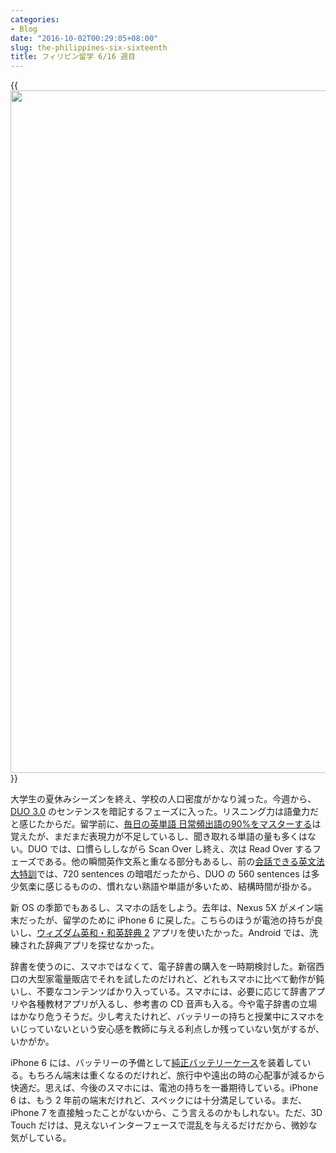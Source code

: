 ```yaml
---
categories:
- Blog
date: "2016-10-02T00:29:05+08:00"
slug: the-philippines-six-sixteenth
title: フィリピン留学 6/16 週目
---
```


{{<img alt="" src="/images/2016/10/the-philippines-six-sixteenth.jpg" width="1456" height="1092">}}

大学生の夏休みシーズンを終え、学校の人口密度がかなり減った。今週から、[DUO 3.0](http://www.amazon.co.jp/exec/obidos/ASIN/4900790052/rakuishi-22/ref=nosim/) のセンテンスを暗記するフェーズに入った。リスニング力は語彙力だと感じたからだ。留学前に、[毎日の英単語 日常頻出語の90%をマスターする](http://www.amazon.co.jp/exec/obidos/ASIN/4023312118/rakuishi-22/ref=nosim/)は覚えたが、まだまだ表現力が不足しているし、聞き取れる単語の量も多くはない。DUO では、口慣らししながら Scan Over し終え、次は Read Over するフェーズである。他の瞬間英作文系と重なる部分もあるし、前の[会話できる英文法大特訓](http://www.amazon.co.jp/exec/obidos/ASIN/4863921179/rakuishi-22/ref=nosim/)では、720 sentences の暗唱だったから、DUO の 560 sentences は多少気楽に感じるものの、慣れない熟語や単語が多いため、結構時間が掛かる。

新 OS の季節でもあるし、スマホの話をしよう。去年は、Nexus 5X がメイン端末だったが、留学のために iPhone 6 に戻した。こちらのほうが電池の持ちが良いし、[ウィズダム英和・和英辞典 2](https://itunes.apple.com/jp/app/u-izudamu-ying-he-he-ying/id586803362?mt=8) アプリを使いたかった。Android では、洗練された辞典アプリを探せなかった。

辞書を使うのに、スマホではなくて、電子辞書の購入を一時期検討した。新宿西口の大型家電量販店でそれを試したのだけれど、どれもスマホに比べて動作が鈍いし、不要なコンテンツばかり入っている。スマホには、必要に応じて辞書アプリや各種教材アプリが入るし、参考書の CD 音声も入る。今や電子辞書の立場はかなり危うそうだ。少し考えたけれど、バッテリーの持ちと授業中にスマホをいじっていないという安心感を教師に与える利点しか残っていない気がするが、いかがか。

iPhone 6 には、バッテリーの予備として[純正バッテリーケース](http://www.apple.com/shop/product/MGQL2LL/A/iphone-6s-smart-battery-case-charcoal-gray)を装着している。もちろん端末は重くなるのだけれど、旅行中や遠出の時の心配事が減るから快適だ。思えば、今後のスマホには、電池の持ちを一番期待している。iPhone 6 は、もう 2 年前の端末だけれど、スペックには十分満足している。まだ、iPhone 7 を直接触ったことがないから、こう言えるのかもしれない。ただ、3D Touch だけは、見えないインターフェースで混乱を与えるだけだから、微妙な気がしている。
